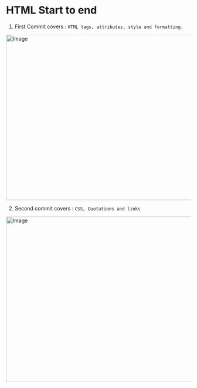 # HTML Start to end

1. First Commit covers : `HTML tags, attributes, style and formatting.`

<img src="https://github.com/ishinu/HTML-Start-to-end/assets/100218218/88b88e4e-9050-47b0-851b-d6176fbbc7cf)https://github.com/ishinu/HTML-Start-to-end/assets/100218218/88b88e4e-9050-47b0-851b-d6176fbbc7cf" alt="Image" width="720" height="450">

2. Second commit covers : `CSS, Quotations and links`

<img src="https://github.com/ishinu/HTML-Start-to-end/assets/100218218/3afbaefa-a124-4024-a636-1b9489bcfbbb" alt="Image" width="720" height="450">

